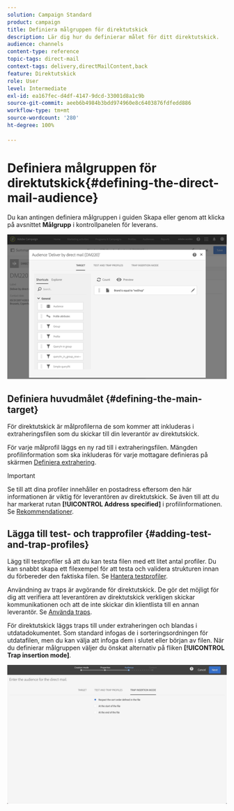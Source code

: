 ```yaml
---
solution: Campaign Standard
product: campaign
title: Definiera målgruppen för direktutskick
description: Lär dig hur du definierar målet för ditt direktutskick.
audience: channels
content-type: reference
topic-tags: direct-mail
context-tags: delivery,directMailContent,back
feature: Direktutskick
role: User
level: Intermediate
exl-id: ea167fec-d4df-4147-9dcd-33001d8a1c9b
source-git-commit: aeeb6b4984b3bdd974960e8c6403876fdfedd886
workflow-type: tm+mt
source-wordcount: '280'
ht-degree: 100%

---
```


# Definiera målgruppen för direktutskick{#defining-the-direct-mail-audience}

Du kan antingen definiera målgruppen i guiden Skapa eller genom att klicka på avsnittet **Målgrupp** i kontrollpanelen för leverans.

![](assets/direct_mail_15.png)

## Definiera huvudmålet {#defining-the-main-target}

För direktutskick är målprofilerna de som kommer att inkluderas i extraheringsfilen som du skickar till din leverantör av direktutskick.

För varje målprofil läggs en ny rad till i extraheringsfilen. Mängden profilinformation som ska inkluderas för varje mottagare definieras på skärmen [Definiera extrahering](../../channels/using/defining-the-direct-mail-content.md#defining-the-extraction).

>[!IMPORTANT]
>
>Se till att dina profiler innehåller en postadress eftersom den här informationen är viktig för leverantören av direktutskick. Se även till att du har markerat rutan **[!UICONTROL Address specified]** i profilinformationen.  Se [Rekommendationer](../../channels/using/about-direct-mail.md#recommendations).

## Lägga till test- och trapprofiler {#adding-test-and-trap-profiles}

Lägg till testprofiler så att du kan testa filen med ett litet antal profiler. Du kan snabbt skapa ett filexempel för att testa och validera strukturen innan du förbereder den faktiska filen. Se [Hantera testprofiler](../../audiences/using/managing-test-profiles.md).

Användning av traps är avgörande för direktutskick. De gör det möjligt för dig att verifiera att leverantören av direktutskick verkligen skickar kommunikationen och att de inte skickar din klientlista till en annan leverantör. Se [Använda traps](../../sending/using/using-traps.md).

För direktutskick läggs traps till under extraheringen och blandas i utdatadokumentet. Som standard infogas de i sorteringsordningen för utdatafilen, men du kan välja att infoga dem i slutet eller början av filen. När du definierar målgruppen väljer du önskat alternativ på fliken **[!UICONTROL Trap insertion mode]**.

![](assets/direct_mail_trap_insertion_mode.png)
